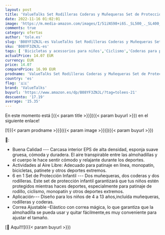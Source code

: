 ```yaml
---
layout: post
title: 'ValueTalks Set Rodilleras Coderas y Muñequeras Set de Protección Infantil para Patinaje Ciclismo Monopatín Bicicleta Skate'
date: 2022-11-16 01:02:01
image: 'https://m.media-amazon.com/images/I/51iNS98+i6S._SL500_._SL400_.jpg'
comments: true
category: ofertas
author: 'tole.es'
slug: 'B08YF3ZNJL-es ValueTalks Set Rodilleras Coderas y Muñequeras Set de...'
sku: 'B08YF3ZNJL-es'
tags: [ 'Bicicletas y acessorios para niños','Ciclismo','Coderas para patinaje','Deportes y aire libre','Movilidad urbana','Protecciones contra caídas para niños','Protecciones para deportes sobre ruedas','Ropa y equipo para deportes','bicicleta','valuetalks','🇪🇸', ]
actualPrice: 14.07 EUR
currency: EUR
price: 14.07
comparePrice: 16.99 EUR
prodname: 'ValueTalks Set Rodilleras Coderas y Muñequeras Set de Protección Infantil para Patinaje Ciclismo Monopatín Bicicleta Skate'
country: 'es'
flag: '🇪🇸'
brand: 'ValueTalks'
buyurl: 'https://www.amazon.es/dp/B08YF3ZNJL/?tag=tolees-21'
descuento: '17.19'
average: '15.35'
---
```


En este momento está [{{< param title >}}]({{< param buyurl >}}) en el siguiente enlace!

[![{{< param prodname >}}]({{< param image >}})]({{< param buyurl >}})

🔎:

- Buena Calidad --- Carcasa interior EPS de alta densidad, esponja suave gruesa, cómoda y duradera. El aire transpirable entre las almohadillas y el cuerpo le hace sentir cómodo y relajante durante los deportes.
- Actividades al Aire Libre: Adecuado para patinaje en línea, monopatín, bicicletas, patinete y otros deportes extremos.
- 6 en 1 Set de Protección Infantil --- Dos muñequeras, dos coderas y dos rodilleras. Este set de protección infantil garantizará que tus niños estén protegidos mientras haces deportes, especialmente para patinaje de rodillo, ciclismo, monopatín y otros deportes extremos.
- Aplicación--- Diseño para los niños de 4 a 13 años,incluída muñequeras, rodilleras y coderas.
- Correa Ajustable –Elástico con correa mágica, lo que garantiza que la almohadilla se pueda usar y quitar fácilmente,es muy conveniente para ajustar el tamaño.

[🛒 Aquí!!!]({{< param buyurl >}})
